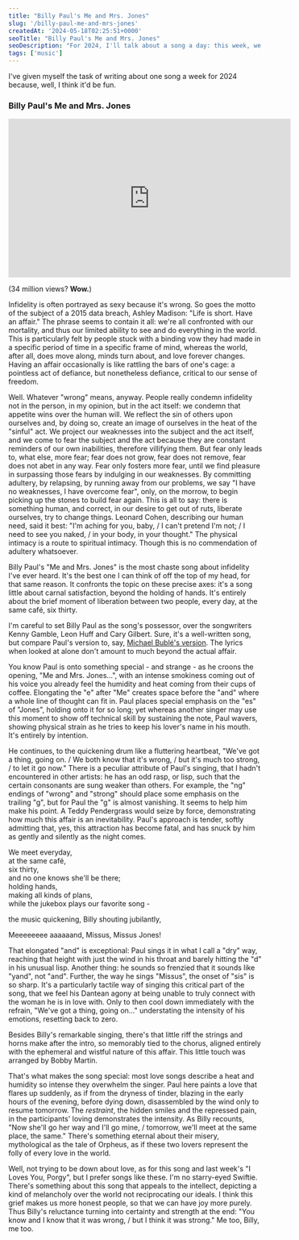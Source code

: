 ```yaml
---
title: "Billy Paul's Me and Mrs. Jones"
slug: '/billy-paul-me-and-mrs-jones'
createdAt: '2024-05-18T02:25:51+0000'
seoTitle: "Billy Paul's Me and Mrs. Jones"
seoDescription: "For 2024, I'll talk about a song a day: this week, we'll talk about Billy Paul's Me and Mrs. Jones, written by Gamble, Huff and Gilbert."
tags: ['music']
---
```


I've given myself the task of writing about one song a week for 2024 because, well, I think it'd be fun.

### Billy Paul's Me and Mrs. Jones

<iframe width="560" height="315" src="https://www.youtube.com/embed/NYOQDnWFXYI?si=MTlt3ZwoV1ppjFjz" title="YouTube video player" frameborder="0" allow="accelerometer; autoplay; clipboard-write; encrypted-media; gyroscope; picture-in-picture; web-share" referrerpolicy="strict-origin-when-cross-origin" allowfullscreen></iframe>

(34 million views? **Wow.**)

Infidelity is often portrayed as sexy because it's wrong. So goes the motto of the subject of a 2015 data breach, Ashley Madison: "Life is short. Have an affair." The phrase seems to contain it all: we're all confronted with our mortality, and thus our limited ability to see and do everything in the world. This is particularly felt by people stuck with a binding vow they had made in a specific period of time in a specific frame of mind, whereas the world, after all, does move along, minds turn about, and love forever changes. Having an affair occasionally is like rattling the bars of one's cage: a pointless act of defiance, but nonetheless defiance, critical to our sense of freedom.

Well. Whatever "wrong" means, anyway. People really condemn infidelity not in the person, in my opinion, but in the act itself: we condemn that appetite wins over the human will. We reflect the sin of others upon ourselves and, by doing so, create an image of ourselves in the heat of the "sinful" act. We project our weaknesses into the subject and the act itself, and we come to fear the subject and the act because they are constant reminders of our own inabilities, therefore villifying them. But fear only leads to, what else, more fear; fear does not grow, fear does not remove, fear does not abet in any way. Fear only fosters more fear, until we find pleasure in surpassing those fears by indulging in our weaknesses. By committing adultery, by relapsing, by running away from our problems, we say "I have no weaknesses, I have overcome fear", only, on the morrow, to begin picking up the stones to build fear again. This is all to say: there is something human, and correct, in our desire to get out of ruts, liberate ourselves, try to change things. Leonard Cohen, describing our human need, said it best: "I'm aching for you, baby, / I can't pretend I'm not; / I need to see you naked, / in your body, in your thought." The physical intimacy is a route to spiritual intimacy. Though this is no commendation of adultery whatsoever.

Billy Paul's "Me and Mrs. Jones" is the most chaste song about infidelity I've ever heard. It's the best one I can think of off the top of my head, for that same reason. It confronts the topic on these precise axes: it's a song little about carnal satisfaction, beyond the holding of hands. It's entirely about the brief moment of liberation between two people, every day, at the same café, six thirty.

I'm careful to set Billy Paul as the song's possessor, over the songwriters Kenny Gamble, Leon Huff and Cary Gilbert. Sure, it's a well-written song, but compare Paul's version to, say, [Michael Bublé's version](https://www.youtube.com/watch?v=INH0N83ztg0&pp=ygUebWUgYW5kIG1ycyBqb25lcyBtaWNoYWVsIGJ1Ymxl). The lyrics when looked at alone don't amount to much beyond the actual affair.

You know Paul is onto something special - and strange - as he croons the opening, "Me and Mrs. Jones...", with an intense smokiness coming out of his voice you already feel the humidity and heat coming from their cups of coffee. Elongating the "e" after "Me" creates space before the "and" where a whole line of thought can fit in. Paul places special emphasis on the "es" of "Jones", holding onto it for so long; yet whereas another singer may use this moment to show off technical skill by sustaining the note, Paul wavers, showing physical strain as he tries to keep his lover's name in his mouth. It's entirely by intention.

He continues, to the quickening drum like a fluttering heartbeat, "We've got a thing, going on. / We both know that it's wrong, / but it's much too strong, / to let it go now." There is a peculiar attribute of Paul's singing, that I hadn't encountered in other artists: he has an odd rasp, or lisp, such that the certain consonants are sung weaker than others. For example, the "ng" endings of "wrong" and "strong" should place some emphasis on the trailing "g", but for Paul the "g" is almost vanishing. It seems to help him make his point. A Teddy Pendergrass would seize by force, demonstrating how much this affair is an inevitability. Paul's approach is tender, softly admitting that, yes, this attraction has become fatal, and has snuck by him as gently and silently as the night comes.

We meet everyday,<br/>
at the same café,<br/>
six thirty,<br/>
and no one knows she'll be there;<br/>
holding hands,<br/>
making all kinds of plans,<br/>
while the jukebox plays our favorite song -

the music quickening, Billy shouting jubilantly,

Meeeeeeee aaaaaand, Missus, Missus Jones!

That elongated "and" is exceptional: Paul sings it in what I call a "dry" way, reaching that height with just the wind in his throat and barely hitting the "d" in his unusual lisp. Another thing: he sounds so frenzied that it sounds like "yand", not "and". Further, the way he sings "Missus", the onset of "sis" is so sharp. It's a particularly tactile way of singing this critical part of the song, that we feel his Dantean agony at being unable to truly connect with the woman he is in love with. Only to then cool down immediately with the refrain, "We've got a thing, going on..." understating the intensity of his emotions, resetting back to zero.

Besides Billy's remarkable singing, there's that little riff the strings and horns make after the intro, so memorably tied to the chorus, aligned entirely with the ephemeral and wistful nature of this affair. This little touch was arranged by Bobby Martin.

That's what makes the song special: most love songs describe a heat and humidity so intense they overwhelm the singer. Paul here paints a love that flares up suddenly, as if from the dryness of tinder, blazing in the early hours of the evening, before dying down, disassembled by the wind only to resume tomorrow. The _restraint_, the hidden smiles and the repressed pain, in the participants' loving demonstrates the intensity. As Billy recounts, "Now she'll go her way and I'll go mine, / tomorrow, we'll meet at the same place, the same." There's something eternal about their misery, mythological as the tale of Orpheus, as if these two lovers represent the folly of every love in the world.

Well, not trying to be down about love, as for this song and last week's "I Loves You, Porgy", but I prefer songs like these. I'm no starry-eyed Swiftie. There's something about this song that appeals to the intellect, depicting a kind of melancholy over the world not reciprocating our ideals. I think this grief makes us more honest people, so that we can have joy more purely. Thus Billy's reluctance turning into certainty and strength at the end: "You know and I know that it was wrong, / but I think it was strong." Me too, Billy, me too.
